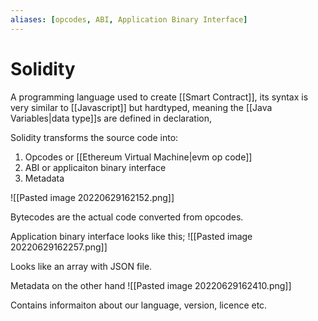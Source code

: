 ```yaml
---
aliases: [opcodes, ABI, Application Binary Interface]
---
```

# Solidity
A programming language used to create [[Smart Contract]], its syntax is very similar to [[Javascript]] but hardtyped, meaning the [[Java Variables|data type]]s are defined in declaration,

Solidity transforms the source code into:
1. Opcodes or [[Ethereum Virtual Machine|evm op code]]
2. ABI or applicaiton binary interface
3. Metadata

![[Pasted image 20220629162152.png]]

Bytecodes are the actual code converted from opcodes. 

Application binary interface looks like this;
![[Pasted image 20220629162257.png]]

Looks like an array with JSON file. 

Metadata on the other hand
![[Pasted image 20220629162410.png]]

Contains informaiton about our language, version, licence etc. 